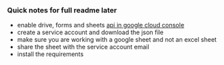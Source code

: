 ### Quick notes for full readme later
- enable drive, forms and sheets [api in google cloud console](https://console.cloud.google.com/apis/dashboard)
- create a service account and download the json file
- make sure you are working with a google sheet and not an excel sheet
- share the sheet with the service account email
- install the requirements
